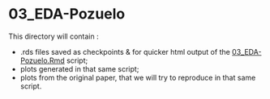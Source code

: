 # 03_EDA-Pozuelo

This directory will contain :
- .rds files saved as checkpoints & for quicker html output of the [03_EDA-Pozuelo.Rmd](../../../../scripts/analysis-individual/Pozuelo-2015/03_EDA-Pozuelo.Rmd) script;
- plots generated in that same script;
- plots from the original paper, that we will try to reproduce in that same script.